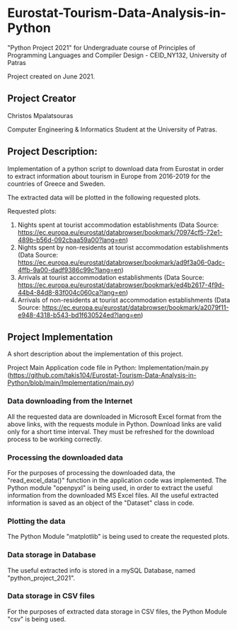 #  Eurostat-Tourism-Data-Analysis-in-Python
"Python Project 2021" for Undergraduate course of Principles of Programming Languages and Compiler Design - CEID_NY132, University of Patras

Project created on June 2021.

## Project Creator
Christos Mpalatsouras

Computer Engineering & Informatics Student at the University of Patras.

## Project Description:

Implementation of a python script to download data from Eurostat in order to extract information about tourism in Europe from 2016-2019 for the countries of Greece and Sweden.

The extracted data will be plotted in the following requested plots.

Requested plots:
1. Nights spent at tourist accommodation establishments (Data Source: https://ec.europa.eu/eurostat/databrowser/bookmark/70974cf5-72e1-489b-b56d-092cbaa59a00?lang=en)
2. Nights spent by non-residents at tourist accommodation establishments (Data Source: https://ec.europa.eu/eurostat/databrowser/bookmark/ad9f3a06-0adc-4ffb-9a00-dadf9386c99c?lang=en)
3. Arrivals at tourist accommodation establishments (Data Source: https://ec.europa.eu/eurostat/databrowser/bookmark/ed4b2617-4f9d-44b4-84d8-83f004c060ca?lang=en)
4. Arrivals of non-residents at tourist accommodation establishments (Data Source: https://ec.europa.eu/eurostat/databrowser/bookmark/a2079f11-e948-4318-b543-bd1f630524ed?lang=en)

## Project Implementation
A short description about the implementation of this project.

Project Main Application code file in Python: Implementation/main.py (https://github.com/takis104/Eurostat-Tourism-Data-Analysis-in-Python/blob/main/Implementation/main.py)

### Data downloading from the Internet
All the requested data are downloaded in Microsoft Excel format from the above links, with the requests module in Python.
Download links are valid only for a short time interval. They must be refreshed for the download process to be working correctly.

### Processing the downloaded data
For the purposes of processing the downloaded data, the "read_excel_data()" function in the application code was implemented.
The Python module "openpyxl" is being used, in order to extract the useful information from the downloaded MS Excel files.
All the useful extracted information is saved as an object of the "Dataset" class in code.

### Plotting the data
The Python Module "matplotlib" is being used to create the requested plots.

### Data storage in Database
The useful extracted info is stored in a mySQL Database, named "python_project_2021".

### Data storage in CSV files
For the purposes of extracted data storage in CSV files, the Python Module "csv" is being used.
